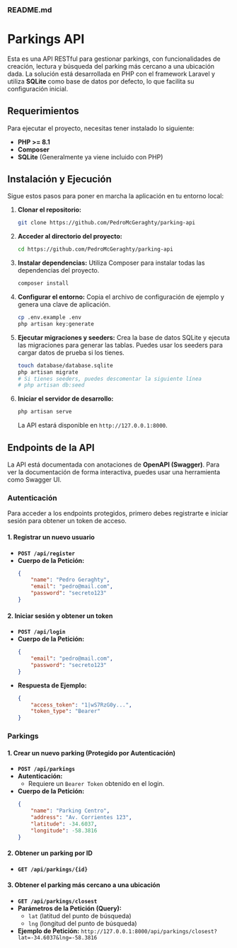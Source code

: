 

### README.md

# Parkings API

Esta es una API RESTful para gestionar parkings, con funcionalidades de creación, lectura y búsqueda del parking más cercano a una ubicación dada. La solución está desarrollada en PHP con el framework Laravel y utiliza **SQLite** como base de datos por defecto, lo que facilita su configuración inicial.

## Requerimientos

Para ejecutar el proyecto, necesitas tener instalado lo siguiente:

  * **PHP \>= 8.1**
  * **Composer**
  * **SQLite** (Generalmente ya viene incluido con PHP)

## Instalación y Ejecución

Sigue estos pasos para poner en marcha la aplicación en tu entorno local:

1.  **Clonar el repositorio:**
    ```bash
    git clone https://github.com/PedroMcGeraghty/parking-api
    ```
2.  **Acceder al directorio del proyecto:**
    ```bash
    cd https://github.com/PedroMcGeraghty/parking-api
    ```
3.  **Instalar dependencias:**
    Utiliza Composer para instalar todas las dependencias del proyecto.
    ```bash
    composer install
    ```
4.  **Configurar el entorno:**
    Copia el archivo de configuración de ejemplo y genera una clave de aplicación.
    ```bash
    cp .env.example .env
    php artisan key:generate
    ```
5.  **Ejecutar migraciones y seeders:**
    Crea la base de datos SQLite y ejecuta las migraciones para generar las tablas. Puedes usar los seeders para cargar datos de prueba si los tienes.
    ```bash
    touch database/database.sqlite
    php artisan migrate
    # Si tienes seeders, puedes descomentar la siguiente línea
    # php artisan db:seed
    ```
6.  **Iniciar el servidor de desarrollo:**
    ```bash
    php artisan serve
    ```
    La API estará disponible en `http://127.0.0.1:8000`.

## Endpoints de la API

La API está documentada con anotaciones de **OpenAPI (Swagger)**. Para ver la documentación de forma interactiva, puedes usar una herramienta como Swagger UI.

### Autenticación

Para acceder a los endpoints protegidos, primero debes registrarte e iniciar sesión para obtener un token de acceso.

#### 1\. Registrar un nuevo usuario

  * **`POST /api/register`**
  * **Cuerpo de la Petición:**
    ```json
    {
        "name": "Pedro Geraghty",
        "email": "pedro@mail.com",
        "password": "secreto123"
    }
    ```

#### 2\. Iniciar sesión y obtener un token

  * **`POST /api/login`**
  * **Cuerpo de la Petición:**
    ```json
    {
        "email": "pedro@mail.com",
        "password": "secreto123"
    }
    ```
  * **Respuesta de Ejemplo:**
    ```json
    {
        "access_token": "1|wS7RzG0y...",
        "token_type": "Bearer"
    }
    ```

### Parkings

#### 1\. Crear un nuevo parking (Protegido por Autenticación)

  * **`POST /api/parkings`**
  * **Autenticación:**
      * Requiere un `Bearer Token` obtenido en el login.
  * **Cuerpo de la Petición:**
    ```json
    {
        "name": "Parking Centro",
        "address": "Av. Corrientes 123",
        "latitude": -34.6037,
        "longitude": -58.3816
    }
    ```

#### 2\. Obtener un parking por ID

  * **`GET /api/parkings/{id}`**

#### 3\. Obtener el parking más cercano a una ubicación

  * **`GET /api/parkings/closest`**
  * **Parámetros de la Petición (Query):**
      * `lat` (latitud del punto de búsqueda)
      * `lng` (longitud del punto de búsqueda)
  * **Ejemplo de Petición:**
    `http://127.0.0.1:8000/api/parkings/closest?lat=-34.6037&lng=-58.3816`